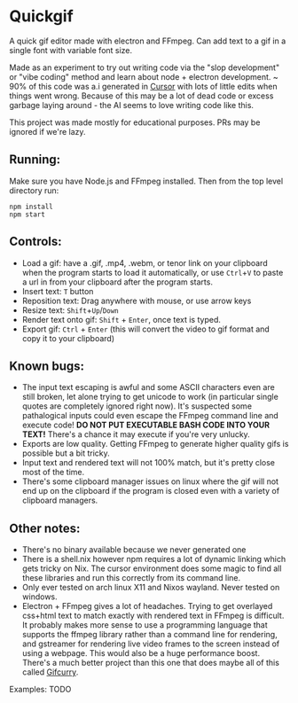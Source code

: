 # Quickgif

A quick gif editor made with electron and FFmpeg. Can add text to a gif in a
single font with variable font size.

Made as an experiment to try out writing code via the "slop development" or
"vibe coding" method and learn about node + electron development. ~ 90% of this
code was a.i generated in [Cursor](https://www.cursor.com/) with lots of little edits
when things went wrong. Because of this may be a lot of dead code or excess
garbage laying around - the AI seems to love writing code like this.

This project was made mostly for educational purposes. PRs may be ignored if
we're lazy.

## Running:
Make sure you have Node.js and FFmpeg installed. Then from the top level directory run:

```
npm install
npm start
```

## Controls:
- Load a gif: have a .gif, .mp4, .webm, or tenor link on your clipboard when
  the program starts to load it automatically, or use `Ctrl`+`V` to paste a url in
  from your clipboard after the program starts.
- Insert text: `T` button
- Reposition text: Drag anywhere with mouse, or use arrow keys
- Resize text: `Shift`+`Up`/`Down`
- Render text onto gif: `Shift` + `Enter`, once text is typed.
- Export gif: `Ctrl` + `Enter` (this will convert the video to gif format and copy it
  to your clipboard)

## Known bugs:
- The input text escaping is awful and some ASCII characters even are still
  broken, let alone trying to get unicode to work (in particular single quotes
  are completely ignored right now). It's suspected some pathalogical inputs could
  even escape the FFmpeg command line and execute code! **DO NOT PUT EXECUTABLE
  BASH CODE INTO YOUR TEXT!** There's a chance it may execute if you're very
  unlucky.
- Exports are low quality. Getting FFmpeg to generate higher quality gifs is
  possible but a bit tricky.
- Input text and rendered text will not 100% match, but it's pretty close most
  of the time.
- There's some clipboard manager issues on linux where the gif will not end up
  on the clipboard if the program is closed even with a variety of clipboard
  managers.

## Other notes:
- There's no binary available because we never generated one
- There is a shell.nix however npm requires a lot of dynamic linking which gets
  tricky on Nix. The cursor environment does some magic to find all these libraries and run this correctly from its
  command line.
- Only ever tested on arch linux X11 and Nixos wayland. Never tested on
  windows.
- Electron + FFmpeg gives a lot of headaches.
  Trying to get overlayed css+html text to match exactly with rendered text in
  FFmpeg is difficult. It probably makes more sense to use a programming language
  that supports the ffmpeg library rather than a command line for rendering,
  and gstreamer for rendering live video frames to the screen instead of using
  a webpage. This would also be a huge performance boost. There's a much better
  project than this one that does maybe all of this called [Gifcurry](https://github.com/lettier/gifcurry).

Examples:
TODO
